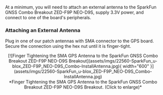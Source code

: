 At a minimum, you will need to attach an external antenna to the SparkFun GNSS Combo Breakout ZED-F9P NEO-D9S, supply 3.3V power, and connect to one of the board's peripherals.

### Attaching an External Antenna

Plug in one of our patch antennas with SMA connector to the GPS board. Secure the connection using the hex nut until it is finger-tight.

<center>
[![Finger Tightening the SMA GPS Antenna to the SparkFun GNSS Combo Breakout ZED-F9P NEO-D9S Breakout](assets/imgs/22560-SparkFun_u-blox_ZED-F9P_NEO-D9S_Combo-InstallAntenna.jpg){ width="600" }](assets/imgs/22560-SparkFun_u-blox_ZED-F9P_NEO-D9S_Combo-InstallAntenna.jpg)<br>
*Finger Tightening the SMA GPS Antenna to the SparkFun GNSS Combo Breakout ZED-F9P NEO-D9S Breakout. (Click to enlarge)*
</center>


<!--
### I<sup>2</sup>C

One method to communicate with the SparkFun GNSS Combo Breakout ZED-F9P, NEO-D9S is through I<sup>2</sup>C. The Qwiic connect system makes it quick and easy to connect the board to your system using a polarized cable. For embedded projects, you can use a Qwiic-enabled Arduino development board like the [ESP32 Thing Plus](https://www.sparkfun.com/products/20168) and its [associated USB cable](https://www.sparkfun.com/products/15425). Then plug a Qwiic cable between the ESP32 Thing Plus and the SparkFun GNSS Combo Breakout ZED-F9P, NEO-D9S.

<center>
[![The ESP32 Thing Plus connected to the SparkFun GNSS Combo Breakout ZED-F9P, NEO-D9S via Qwiic cable.](assets/imgs/22560-GPS-SparkFun-u-blox-ZED-F9P-NEO-D9S-Combo-Breakout-06.jpg){ width="600" }](assets/imgs/22560-GPS-SparkFun-u-blox-ZED-F9P-NEO-D9S-Combo-Breakout-06.jpg)<br>
*The ESP32 Thing Plus connected to the SparkFun GNSS Combo Breakout ZED-F9P, NEO-D9S via Qwiic cable. (Click to enlarge)*
</center>

If you're going to be [soldering](https://learn.sparkfun.com/tutorials/how-to-solder-through-hole-soldering) to the through hole pins for I<sup>2</sup>C functionality, then just attach the following lines between your chosen microcontroller's I<sup>2</sup>C and the SparkFun GNSS Combo Breakout ZED-F9P, NEO-D9S:

* SDA to SDA
* SCL to SCL
* 3.3V to 3.3V
* GND to GND





### UART

A second method to communicate with the MAX-M10S is through its serial UART. You can directly connect the GPS to the computer by connecting a USB-to-serial converter to the industry standard serial connection (aka the 'FTDI' pinout). In this case, we used an FTDI but you can use another USB-to-serial converter like the CH340. Just make sure to match the silkscreen (GRN to GRN and BLK to BLK). For a secure connection, you&apos;ll need to [solder](https://learn.sparkfun.com/tutorials/how-to-solder-through-hole-soldering) male header pins or wires to the MAX-M10S.

<div class="center-block text-center"><a href="../assets/18037-SparkFun_GNSS_Receiver_Breakout_MAX-M10S_Qwiic_Serial_UART_u-blox.jpg"><img src="../assets/18037-SparkFun_GNSS_Receiver_Breakout_MAX-M10S_Qwiic_Serial_UART_u-blox.jpg" alt="USB-to-Serial Converter to MAX-M10S"></a></div>

You could also connect the pins to a microcontroller like the RedBoard Plus as long as the switch for the logic levels are flipped to the 3.3V side before powering the board up. You'll need to do a little bit more work as opposed to using Qwiic connect system. You'll need to attach the following lines between your chosen microcontroller's UART and the MAX-M10S:

* Tx to Rx
* Rx to Tx
* 3.3V to 3.3V
* GND to GND
-->